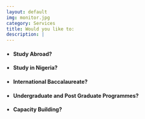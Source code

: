 ```yaml
---
layout: default
img: monitor.jpg
category: Services
title: Would you like to:
description: |
---
```

<ul style="font-weight:300; padding-left:1.3em;">
	<li><h4>Study Abroad?</h4></li>
	<li><h4>Study in Nigeria?</h4></li>
	<li><h4>International Baccalaureate?</h4></li>
	<li><h4>Undergraduate and Post Graduate Programmes?</h4></li>
	<li><h4>Capacity Building?</h4></li>
</ul>

